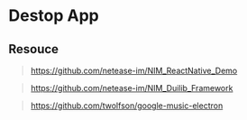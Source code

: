 # Destop App


## Resouce

> https://github.com/netease-im/NIM_ReactNative_Demo

> https://github.com/netease-im/NIM_Duilib_Framework

> https://github.com/twolfson/google-music-electron